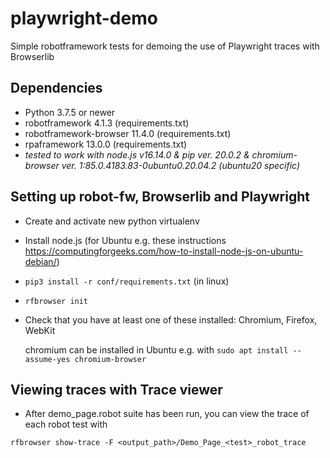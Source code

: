 # playwright-demo

Simple robotframework tests for demoing the use of Playwright traces with Browserlib
## Dependencies
- Python 3.7.5 or newer
- robotframework 4.1.3 (requirements.txt)
- robotframework-browser 11.4.0 (requirements.txt)
- rpaframework 13.0.0 (requirements.txt)
- *tested to work with node.js v16.14.0 & pip ver. 20.0.2 & chromium-browser ver. 1:85.0.4183.83-0ubuntu0.20.04.2 (ubuntu20 specific)*

## Setting up robot-fw, Browserlib and Playwright
- Create and activate new python virtualenv
- Install node.js (for Ubuntu e.g. these instructions https://computingforgeeks.com/how-to-install-node-js-on-ubuntu-debian/)
- `pip3 install -r conf/requirements.txt` (in linux)
- `rfbrowser init`
- Check that you have at least one of these installed: Chromium, Firefox, WebKit

  chromium can be installed in Ubuntu e.g. with `sudo apt install --assume-yes chromium-browser`

## Viewing traces with Trace viewer
- After demo_page.robot suite has been run, you can view the trace of each robot test with

 `rfbrowser show-trace -F <output_path>/Demo_Page_<test>_robot_trace`